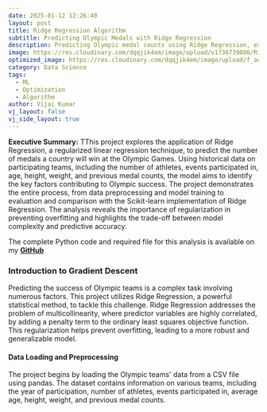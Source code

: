 ```yaml
---
date: 2025-01-12 12:26:40
layout: post
title: Ridge Regression Algorithm
subtitle: Predicting Olympic Medals with Ridge Regression
description: Predicting Olympic medal counts using Ridge Regression, exploring data analysis and regularization techniques.
image: https://res.cloudinary.com/dqqjik4em/image/upload/v1736739086/Ridge-Regression.png
optimized_image: https://res.cloudinary.com/dqqjik4em/image/upload/f_auto,q_auto/Ridge-Regression
category: Data Science
tags:
  - ML
  - Optimization
  - Algorithm
author: Vijai Kumar
vj_layout: false
vj_side_layout: true
---
```


**Executive Summary:** TThis project explores the application of Ridge Regression, a regularized linear regression technique, to predict the number of medals a country will win at the Olympic Games. Using historical data on participating teams, including the number of athletes, events participated in, age, height, weight, and previous medal counts, the model aims to identify the key factors contributing to Olympic success. The project demonstrates the entire process, from data preprocessing and model training to evaluation and comparison with the Scikit-learn implementation of Ridge Regression. The analysis reveals the importance of regularization in preventing overfitting and highlights the trade-off between model complexity and predictive accuracy.

The complete Python code and required file for this analysis is available on my <b><a href="https://github.com/VijaikumarSVK/Ridge-Regression">GitHub</a></b>

### Introduction to Gradient Descent
Predicting the success of Olympic teams is a complex task involving numerous factors. This project utilizes Ridge Regression, a powerful statistical method, to tackle this challenge. Ridge Regression addresses the problem of multicollinearity, where predictor variables are highly correlated, by adding a penalty term to the ordinary least squares objective function. This regularization helps prevent overfitting, leading to a more robust and generalizable model.

#### Data Loading and Preprocessing
The project begins by loading the Olympic teams' data from a CSV file using pandas. The dataset contains information on various teams, including the year of participation, number of athletes, events participated in, average age, height, weight, and previous medal counts.

<!-- ![alt text](https://res.cloudinary.com/dqqjik4em/image/upload/v1735957419/small%20gradient%20value.png)

A large learning rate might cause the algorithm to overshoot the minimum, potentially leading to divergence.
![alt text](https://res.cloudinary.com/dqqjik4em/image/upload/v1735957739/larger_gradient_value.png)

Gradient descent, while effective, isn't fool proof. The shape of the cost function can pose challenges. "Irregular terrain" like holes or ridges can prevent finding the absolute best solution (global minimum), sometimes trapping the algorithm in a suboptimal solution (local minimum). Flat areas (plateaus) can also slow progress significantly, requiring extensive computation to traverse. A poor starting point can exacerbate these problems, leading to either a local minimum or slow convergence.
![alt text](https://res.cloudinary.com/dqqjik4em/image/upload/v1735957857/gradient_pitfall.png)


### Implementation: Simple Linear Regression
The project demonstrates Gradient Descent with a simple linear regression example using NumPy. First, we generate synthetic data for the linear regression.


```js
import numpy as np
import matplotlib.pyplot as plt

// creating simple linear regression using numpy
m = 100
X = 2*np.random.rand(m,1) // creating columns vector
y = 4 + 3*X+np.random.randn(m,1) // creating column vector

from sklearn.preprocessing import add_dummy_feature
X_b = add_dummy_feature(X) #adding X0 = 1 to each instance
theta_best = np.linalg.inv(X_b.T @ X_b) @ X_b.T@ y // @ symbol is doing matrix multiplication

X_new = np.array([[0],[2]])
X_new_b = add_dummy_feature(X_new)
y_predict = X_new_b @ theta_best
y_predict
// Output
// array([[4.21509616],
//        [9.75532293]])
#plotting Linear Regression chart
plt.figure(figsize = (6,4))
plt.plot(X_new, y_predict, 'r-', label = 'Predictions')
plt.plot(X, y, 'b.')
plt.xlabel("$x_1$")
plt.ylabel("$y$", rotation = 0)
plt.axis([0,2,0,15])
plt.legend(loc = 'upper left')
plt.show()
```
![alt text](https://res.cloudinary.com/dqqjik4em/image/upload/v1735957857/linear_model_predictions_plot.png)

### Types of Gradient Descent
The project explores three main variations of Gradient Descent.
#### Batch Gradient Descent
Batch Gradient Descent calculates the gradient using the entire training set in each iteration. This makes it precise but computationally expensive for large datasets


```js
// Implementing Batch Gradient Descent
eta = 0.1 #learning rate
n_epochs = 1000
m = len(X_b) # number of instances

np.random.seed(42)
theta = np.random.randn(2,1)

for epoch in range(n_epochs):
    gradients = 2/m*X_b.T @ (X_b @ theta - y)
    theta = theta - eta *gradients
print(theta)
// array([[4.21509616],
//        [2.77011339]])
```

The impact of different learning rates on Batch Gradient Descent is visualized.

```js
// function to plot gradient descent with different learning rates
import matplotlib as mpl

def plot_gradient_descent(theta, eta):
    m = len(X_b)
    plt.plot(X,y, "b.")
    n_epochs = 1000
    n_shown = 20
    theta_path = []
    for epoch in range(n_epochs):
        if epoch < n_shown:
            y_predict = X_new_b @ theta
            color = mpl.colors.rgb2hex(plt.cm.OrRd(epoch /  n_shown + 0.15))
            plt.plot(X_new, y_predict, linestyle = 'solid', color= color)
        gradients = 2/m *  X_b.T @ (X_b @ theta - y)
        theta= theta -eta * gradients
        theta_path.append(theta)
    plt.xlabel("$x_1$")
    plt.axis([0, 2, 0, 15])
    plt.grid()
    plt.title(fr"$\eta = {eta}$")
    return theta_path
```

```js
// calling the function with different eta values and plotting
np.random.seed(42)
theta = np.random.randn(2,1)

plt.figure(figsize = (10,4))
plt.subplot(131)
plot_gradient_descent(theta, eta = 0.02)
plt.ylabel("$y$", rotation=0)
plt.subplot(132)
theta_path_bgd = plot_gradient_descent(theta, eta=0.1)
plt.gca().axes.yaxis.set_ticklabels([])
plt.subplot(133)
plt.gca().axes.yaxis.set_ticklabels([])
plot_gradient_descent(theta, eta=0.5)
plt.show()
```
![alt text](https://res.cloudinary.com/dqqjik4em/image/upload/v1735959258/gradient_descent_plot.png)

#### Stochastic Gradient Descent
Stochastic Gradient Descent (SGD) updates the parameters based on the gradient calculated from a single, randomly selected instance in the training dataset. While computationally efficient, its convergence is more erratic due to its stochastic nature.

```js
theta_path_sgd = []
n_epochs = 50
t0, t1 = 5,50  // learning schedule hyper parameters

def learning_schedule(t):
    return t0/(t + t1)

np.random.seed(42)
theta = np.random.randn(2,1)
n_shown = 20
plt.figure(figsize = (6,4))

for epoch in range(n_epochs):
    for iteration in range(m):

        if epoch == 0 and iteration < n_shown:
            y_predict = X_new_b @ theta
            color = mpl.colors.rgb2hex(plt.cm.OrRd(iteration / n_shown + 0.15))
            plt.plot(X_new, y_predict, color=color)

        random_index = np.random.randint(m)
        xi = X_b[random_index : random_index +1]
        yi = y[random_index : random_index + 1]
        gradients = 2 * xi.T @ (xi @ theta - yi ) // for SGC do not divide by m
        eta = learning_schedule(epoch * m + iteration)
        theta = theta - eta *gradients
        theta_path_sgd.append(theta)

plt.plot(X, y, "b.")
plt.xlabel("$x_1$")
plt.ylabel("$y$", rotation=0)
plt.axis([0, 2, 0, 15])
plt.grid()
save_fig("sgd_plot")
plt.show()
```
![alt text](https://res.cloudinary.com/dqqjik4em/image/upload/v1735959824/sgd_plot.png)

#### Mini-Batch Gradient Descent
Mini-Batch Gradient Descent strikes a balance between Batch GD and SGD. It calculates the gradient using a small, randomly selected subset (mini-batch) of the training set. This approach leverages the efficiency of matrix operations, particularly beneficial when using GPUs.

```js
from math import ceil
n_epochs = 50
minibatch_size = 20
n_batches_per_epoch = ceil(m/ minibatch_size)
np.random.seed(42)
theta = np.random.randn(2,1)
t0, t1 = 200, 1000 // learning schecule hyperparameters

def learning_schedule(t):
    return t0/(t+t1)

theta_path_mgd = []

for epoch in range(n_epochs):
    shuffled_indices = np.random.permutation(m)
    X_b_shuffled = X_b[shuffled_indices]
    y_shuffled = y[shuffled_indices]

    for iteration in range(0, n_batches_per_epoch):
        idx = iteration * minibatch_size
        xi = X_b_shuffled[idx:idx + minibatch_size]
        yi = y_shuffled[idx:idx+minibatch_size]

        gradients = 2 / minibatch_size * xi.T@(xi@theta - yi)
        eta = learning_schedule(iteration)
        theta = theta - eta * gradients
        theta_path_mgd.append(theta)

theta_path_bgd = np.array(theta_path_bgd)
theta_path_sgd = np.array(theta_path_sgd)
theta_path_mgd = np.array(theta_path_mgd)

plt.figure(figsize=(7, 4))
plt.plot(theta_path_sgd[:, 0], theta_path_sgd[:, 1], "r-s", linewidth=1,label="Stochastic")
plt.plot(theta_path_mgd[:, 0], theta_path_mgd[:, 1], "g-+", linewidth=2,label="Mini-batch")
plt.plot(theta_path_bgd[:, 0], theta_path_bgd[:, 1], "b-o", linewidth=3,label="Batch")
plt.legend(loc="upper left")
plt.xlabel(r"$\theta_0$")
plt.ylabel(r"$\theta_1$   ", rotation=0)
plt.axis([2.6, 4.6, 2.3, 3.4])
plt.grid()
plt.show()
```
![alt text](https://res.cloudinary.com/dqqjik4em/image/upload/v1735959830/gradient_descent_paths_plot.png)

### Conclusion
This project provides a comprehensive overview of the Gradient Descent algorithm and its variants. It highlights the importance of the learning rate and the trade-offs between computational cost and convergence behavior for each type of Gradient Descent. The implementation using NumPy demonstrates the core concepts and facilitates understanding of these optimization techniques crucial for machine learning. -->
